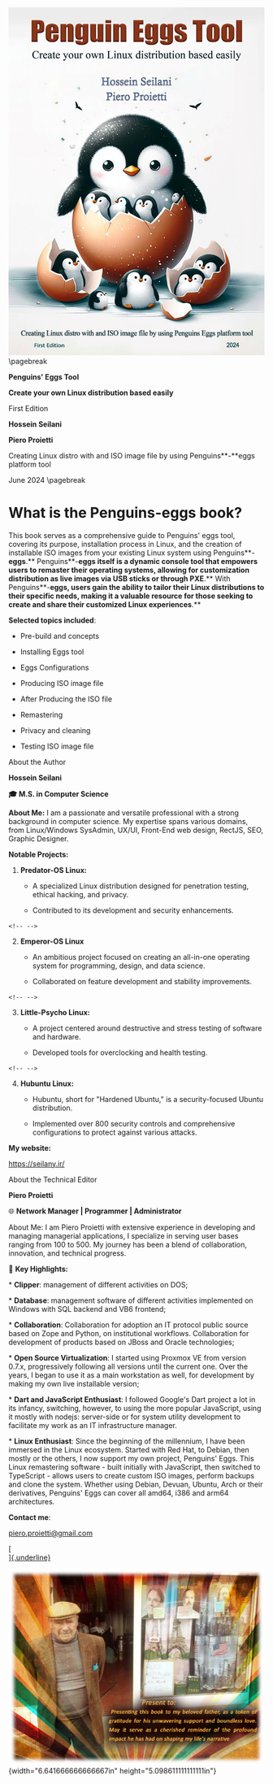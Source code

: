 ![](media/image3.jpeg)
\pagebreak

**Penguins' Eggs Tool**

**Create your own Linux distribution based easily**

First Edition

**Hossein Seilani**

**Piero Proietti**

Creating Linux distro with and ISO image file by using Penguins**-**eggs
platform tool

June 2024
\pagebreak
# What is the Penguins-eggs book?

This book serves as a comprehensive guide to Penguins' eggs tool,
covering its purpose, installation process in Linux, and the creation of
installable ISO images from your existing Linux system using
Penguins**-**eggs**.** Penguins**-**eggs itself is a dynamic console
tool that empowers users to remaster their operating systems, allowing
for customization distribution as live images via USB sticks or through
PXE**.** With Penguins**-**eggs, users gain the ability to tailor their
Linux distributions to their specific needs, making it a valuable
resource for those seeking to create and share their customized Linux
experiences**.**

**Selected topics included**:

-   Pre-build and concepts

-   Installing Eggs tool

-   Eggs Configurations

-   Producing ISO image file

-   After Producing the ISO file

-   Remastering

-   Privacy and cleaning

-   Testing ISO image file

About the Author

**Hossein Seilani**

**🎓 M.S. in Computer Science**

**About Me:** I am a passionate and versatile professional with a strong
background in computer science. My expertise spans various domains, from
Linux/Windows SysAdmin, UX/UI, Front-End web design, RectJS, SEO,
Graphic Designer.

**Notable Projects:**

1.  **Predator-OS Linux:**

    -   A specialized Linux distribution designed for penetration
        testing, ethical hacking, and privacy.

    -   Contributed to its development and security enhancements.

```{=html}
<!-- -->
```
2.  **Emperor-OS Linux**

    -   An ambitious project focused on creating an all-in-one operating
        system for programming, design, and data science.

    -   Collaborated on feature development and stability improvements.

```{=html}
<!-- -->
```
3.  **Little-Psycho Linux:**

    -   A project centered around destructive and stress testing of
        software and hardware.

    -   Developed tools for overclocking and health testing.

```{=html}
<!-- -->
```
4.  **Hubuntu Linux:**

    -   Hubuntu, short for "Hardened Ubuntu," is a security-focused
        Ubuntu distribution.

    -   Implemented over 800 security controls and comprehensive
        configurations to protect against various attacks.

**My website:**

<https://seilany.ir/>

About the Technical Editor

**Piero Proietti**

🌐 **Network Manager \| Programmer \| Administrator**

About Me: I am Piero Proietti with extensive experience in developing
and managing managerial applications, I specialize in serving user bases
ranging from 100 to 500. My journey has been a blend of collaboration,
innovation, and technical progress.

🔧 **Key Highlights:**

\* **Clipper**: management of different activities on DOS;

\* **Database**: management software of different activities implemented
on Windows with SQL backend and VB6 frontend;

\* **Collaboration**: Collaboration for adoption an IT protocol public
source based on Zope and Python, on institutional workflows.
Collaboration for development of products based on JBoss and Oracle
technologies;

\* **Open Source Virtualization**: I started using Proxmox VE from
version 0.7.x, progressively following all versions until the current
one. Over the years, I began to use it as a main workstation as well,
for development by making my own live installable version;

\* **Dart and JavaScript Enthusiast**: I followed Google\'s Dart project
a lot in its infancy, switching, however, to using the more popular
JavaScript, using it mostly with nodejs: server-side or for system
utility development to facilitate my work as an IT infrastructure
manager.

\* **Linux Enthusiast**: Since the beginning of the millennium, I have
been immersed in the Linux ecosystem. Started with Red Hat, to Debian,
then mostly or the others, I now support my own project, Penguins\'
Eggs. This Linux remastering software - built initially with JavaScript,
then switched to TypeScript - allows users to create custom ISO images,
perform backups and clone the system. Whether using Debian, Devuan,
Ubuntu, Arch or their derivatives, Penguins\' Eggs can cover all amd64,
i386 and arm64 architectures.

**Contact me**:

piero.proietti@gmail.com

[[\
]{.underline}](https://ora.ai/profile/symbolic-pink-7h8q)

![](media/image4.jpg){width="6.641666666666667in"
height="5.098611111111111in"}
